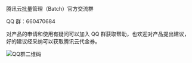 腾讯云批量管理（Batch）官方交流群

QQ 群：660470684

对产品的申请和使用有疑问可以加入 QQ 群获取帮助，也欢迎对产品提出建议，好的建议经采纳可以获取腾讯云代金券。

![QQ群二维码](https://mc.qcloudimg.com/static/img/48366ecf859b1483cc0aeb00d46bc168/batchQQercode.jpg)